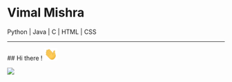 # Vimal Mishra
Python | Java | C | HTML | CSS 
<hr/>
## Hi there ! <img src="https://raw.githubusercontent.com/ABSphreak/ABSphreak/master/gifs/Hi.gif" width="30px">

<!--
**mishravimal99/mishravimal99** is a ✨ _special_ ✨ repository because its `README.md` (this file) appears on your GitHub profile.

Here are some ideas to get you started:

- 🔭 I’m currently working on ...
- 🌱 I’m currently learning ...
- 👯 I’m looking to collaborate on ...
- 🤔 I’m looking for help with ...
- 💬 Ask me about ...
- 📫 How to reach me: ...
- 😄 Pronouns: ...
- ⚡ Fun fact: ...
-->
![](https://komarev.com/ghpvc/?username=mishravimal99&color=blue&style=plastic&label=Github+Profile+Views)

